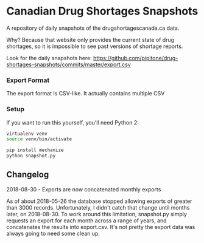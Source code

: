 Canadian Drug Shortages Snapshots
=================================

A repository of daily snapshots of the drugshortagescanada.ca data. 

Why? Because that website only provides the current state of drug shortages, so
it is impossible to see past versions of shortage reports. 

Look for the daily snapshots here: 
https://github.com/pipitone/drug-shortages-snapshots/commits/master/export.csv

### Export Format
The export format is CSV-like. It actually contains multiple CSV 

### Setup

If you want to run this yourself, you'll need Python 2: 

```sh
virtualenv venv
source venv/bin/activate

pip install mechanize
python snapshot.py
```
## Changelog

2018-08-30 - Exports are now concatenated monthly exports

As of about 2018-05-26 the database stopped allowing exports of greater than
3000 records. Unfortunately, I didn't catch that change until months later,
on 2018-08-30. To work around this limitation, snapshot.py simply requests an
export for each month across a range of years, and concatenates the results into
export.csv. It's not pretty the export data was always going to need some clean
up.
